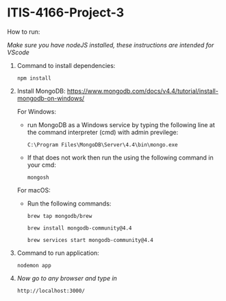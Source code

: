 # ITIS-4166-Project-3

How to run:

*Make sure you have nodeJS installed, these instructions are intended for VScode*

1) Command to install dependencies: 

    `npm install`
  
2) Install MongoDB: https://www.mongodb.com/docs/v4.4/tutorial/install-mongodb-on-windows/

    For Windows:
     -  run MongoDB as a Windows service by typing the following line at the command interpreter (cmd) with admin previlege:
     
        `C:\Program Files\MongoDB\Server\4.4\bin\mongo.exe`
     -  If that does not work then run the using the following command in your cmd:
      
        `mongosh`
     
     For macOS:
      - Run the following commands:
      
        `brew tap mongodb/brew`
        
        `brew install mongodb-community@4.4`
        
        `brew services start mongodb-community@4.4`
        

3) Command to run application:

    `nodemon app`

4) *Now go to any browser and type in*

   `http://localhost:3000/`
